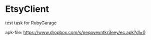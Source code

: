 # EtsyClient
test task for RubyGarage

apk-file: https://www.dropbox.com/s/neqovevntkr3eey/ec.apk?dl=0
